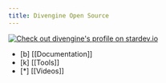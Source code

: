 ```yaml
---
title: Divengine Open Source
---
```

<a href="https://stardev.io/developers/divengine"><img alt="Check out divengine's profile on stardev.io" src="https://stardev.io/developers/divengine/badge/languages/global.svg" /></a>


- [b] [[Documentation]]
- [k] [[Tools]]
- [*] [[Videos]]